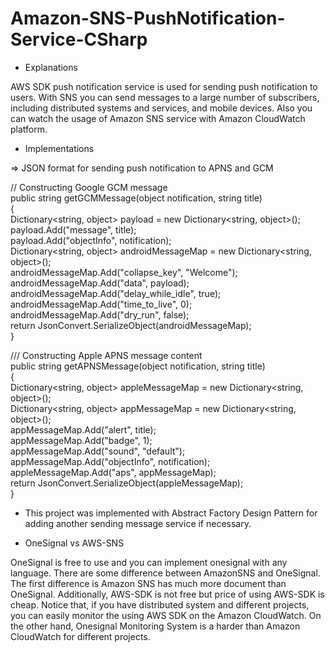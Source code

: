 # Amazon-SNS-PushNotification-Service-CSharp

- Explanations

AWS SDK push notification service is used for sending push notification to users. With SNS you can send messages to a large number of subscribers, including distributed systems and services, and mobile devices. Also you can watch the usage of Amazon SNS service with Amazon CloudWatch platform.  

- Implementations

 => JSON format for sending push notification to APNS and GCM      
            
// Constructing Google GCM message          
public string getGCMMessage(object notification, string title)        
{        
    Dictionary<string, object> payload = new Dictionary<string, object>();                                         
    payload.Add("message", title);                   
    payload.Add("objectInfo", notification);             
    Dictionary<string, object> androidMessageMap = new Dictionary<string, object>();       
    androidMessageMap.Add("collapse_key", "Welcome");        
    androidMessageMap.Add("data", payload);              
    androidMessageMap.Add("delay_while_idle", true);      
    androidMessageMap.Add("time_to_live", 0);          
    androidMessageMap.Add("dry_run", false);            
    return JsonConvert.SerializeObject(androidMessageMap);      
}       
      
/// Constructing Apple APNS message content      
public string getAPNSMessage(object notification, string title)      
{         
    Dictionary<string, object> appleMessageMap = new Dictionary<string, object>();         
    Dictionary<string, object> appMessageMap = new Dictionary<string, object>();          
    appMessageMap.Add("alert", title);         
    appMessageMap.Add("badge", 1);         
    appMessageMap.Add("sound", "default");          
    appMessageMap.Add("objectInfo", notification);          
    appleMessageMap.Add("aps", appMessageMap);        
    return JsonConvert.SerializeObject(appleMessageMap);         
}       
          
- This project was implemented with Abstract Factory Design Pattern for adding another sending message service if necessary.
     
- OneSignal vs AWS-SNS

OneSignal is free to use and you can implement onesignal with any language. There are some difference between AmazonSNS and OneSignal. The
first difference is Amazon SNS has much more document than OneSignal. Additionally, AWS-SDK is not free but price of using AWS-SDK is cheap. Notice that, if you have distributed system and different projects, you can easily monitor the using AWS SDK on the Amazon CloudWatch. On the other hand, Onesignal Monitoring System is a harder than Amazon CloudWatch for different projects.
